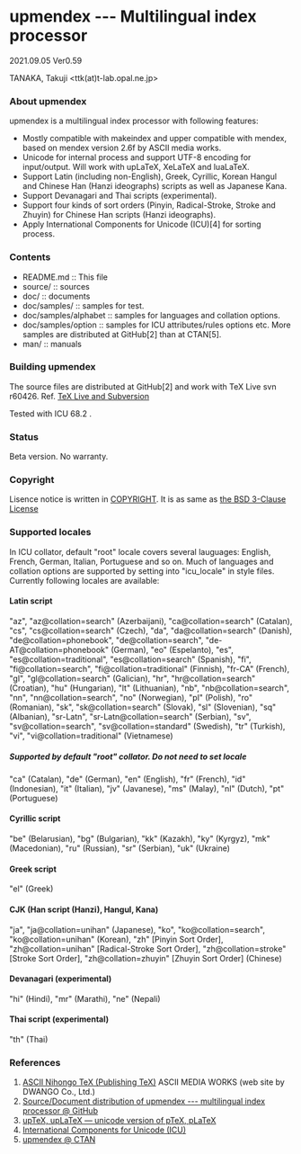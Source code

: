upmendex  --- Multilingual index processor
==========================================

2021.09.05 Ver0.59

TANAKA, Takuji
<ttk(at)t-lab.opal.ne.jp>


### About upmendex
upmendex is a multilingual index processor with following features:

 * Mostly compatible with makeindex and
   upper compatible with mendex,
   based on mendex version 2.6f by ASCII media works.
 * Unicode for internal process and
   support UTF-8 encoding for input/output.
   Will work with upLaTeX, XeLaTeX and luaLaTeX.
 * Support Latin (including non-English), Greek, Cyrillic,
   Korean Hangul and Chinese Han (Hanzi ideographs) scripts
   as well as Japanese Kana.
 * Support Devanagari and Thai scripts (experimental).
 * Support four kinds of sort orders (Pinyin, Radical-Stroke,
   Stroke and Zhuyin) for Chinese Han scripts (Hanzi ideographs).
 * Apply International Components for Unicode (ICU)[4]
   for sorting process.

### Contents
 * README.md :: This file
 * source/ :: sources
 * doc/ :: documents
 * doc/samples/ :: samples for test.
 * doc/samples/alphabet :: samples for languages and collation options.
 * doc/samples/option :: samples for ICU attributes/rules options etc.
   More samples are distributed at GitHub[2] than at CTAN[5].
 * man/ :: manuals

### Building upmendex
The source files are distributed at GitHub[2] and work with TeX Live svn r60426.
Ref. [TeX Live and Subversion](http://www.tug.org/texlive/svn/)

Tested with ICU 68.2 .

### Status
Beta version.
No warranty.

### Copyright
Lisence notice is written in [COPYRIGHT](./COPYRIGHT).
It is as same as [the BSD 3-Clause License](https://opensource.org/licenses/BSD-3-Clause)

### Supported locales
In ICU collator, default "root" locale covers several lauguages:
English, French, German, Italian, Portuguese and so on.
Much of languages and collation options are supported by
setting into "icu_locale" in style files.
Currently following locales are available:

#### Latin script
  "az", "az@collation=search" (Azerbaijani), "ca@collation=search" (Catalan),
  "cs", "cs@collation=search" (Czech), "da", "da@collation=search" (Danish),
  "de@collation=phonebook", "de@collation=search", "de-AT@collation=phonebook" (German),
  "eo" (Espelanto), "es", "es@collation=traditional", "es@collation=search" (Spanish),
  "fi", "fi@collation=search", "fi@collation=traditional" (Finnish),
  "fr-CA" (French), "gl", "gl@collation=search" (Galician),
  "hr", "hr@collation=search" (Croatian), "hu" (Hungarian), "lt" (Lithuanian),
  "nb", "nb@collation=search", "nn", "nn@collation=search", "no" (Norwegian),
  "pl" (Polish), "ro" (Romanian), "sk", "sk@collation=search" (Slovak),
  "sl" (Slovenian), "sq" (Albanian), "sr-Latn", "sr-Latn@collation=search" (Serbian),
  "sv", "sv@collation=search", "sv@collation=standard" (Swedish),
  "tr" (Turkish), "vi", "vi@collation=traditional" (Vietnamese)

##### Supported by default "root" collator. Do not need to set locale
  "ca" (Catalan), "de" (German), "en" (English), "fr" (French), "id" (Indonesian),
  "it" (Italian), "jv" (Javanese), "ms" (Malay), "nl" (Dutch), "pt" (Portuguese)

#### Cyrillic script
  "be" (Belarusian), "bg" (Bulgarian), "kk" (Kazakh), "ky" (Kyrgyz),
  "mk" (Macedonian), "ru" (Russian), "sr" (Serbian), "uk" (Ukraine)

#### Greek script
  "el" (Greek)

#### CJK (Han script (Hanzi), Hangul, Kana)
  "ja", "ja@collation=unihan" (Japanese),
  "ko", "ko@collation=search", "ko@collation=unihan" (Korean),
  "zh" [Pinyin Sort Order], "zh@collation=unihan" [Radical-Stroke Sort Order],
  "zh@collation=stroke" [Stroke Sort Order], "zh@collation=zhuyin" [Zhuyin Sort Order] (Chinese)

#### Devanagari (experimental)
  "hi" (Hindi), "mr" (Marathi), "ne" (Nepali)

#### Thai script (experimental)
  "th" (Thai)

### References
1.  [ASCII Nihongo TeX (Publishing TeX)](https://asciidwango.github.io/ptex/)
    ASCII MEDIA WORKS (web site by DWANGO Co., Ltd.)
2.  [Source/Document distribution of upmendex --- multilingual index processor @ GitHub](https://github.com/t-tk/upmendex-package)
3.  [upTeX, upLaTeX ― unicode version of pTeX, pLaTeX](http://www.t-lab.opal.ne.jp/tex/uptex_en.html)
4.  [International Components for Unicode (ICU)](http://site.icu-project.org/)
5.  [upmendex @ CTAN](https://ctan.org/pkg/upmendex/)

